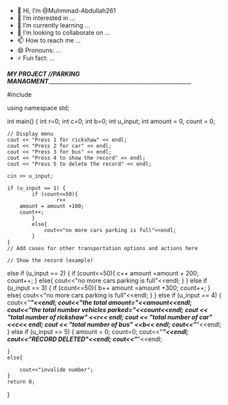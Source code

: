 - 👋 Hi, I’m @Muhmmad-Abdullah261
- 👀 I’m interested in ...
- 🌱 I’m currently learning ...
- 💞️ I’m looking to collaborate on ...
- 📫 How to reach me ...
- 😄 Pronouns: ...
- ⚡ Fun fact: ...

<!---
Muhmmad-Abdullah261/Muhmmad-Abdullah261 is a ✨ special ✨ repository because its `README.md` (this file) appears on your GitHub profile.
You can click the Preview link to take a look at your changes.
--->
 ___________________________________________________________MY PROJECT //PARKING MANAGMENT_______________________________________________________________________________________________________________
 
#include <iostream>

using namespace std;

int main() {
    int r=0;
    int c=0;
    int b=0;
    int u_input;
    int amount = 0, count = 0;

    // Display menu
    cout << "Press 1 for rickshaw" << endl;
    cout << "Press 2 for car" << endl;
    cout << "Press 3 for bus" << endl;
    cout << "Press 4 to show the record" << endl;
    cout << "Press 5 to delete the record" << endl;

    cin >> u_input;

    if (u_input == 1) {
            if (count<=50){
                    r++
        amount = amount +100;
        count++;
            }
            else{
                cout<<"no more cars parking is full"<<endl;
            }
    }
    // Add cases for other transportation options and actions here

    // Show the record (example)
   else  if (u_input == 2) {
        if (count<=50){
                c++
        amount =amount + 200;
        count++;
        }
        else{
                cout<<"no more cars parking is full"<<endl;
            }
    }
    else  if (u_input == 3) {
            if (count<=50){
                    b++
        amount =amount +300;
        count++;
            }
            else{
                cout<<"no more cars parking is full"<<endl;
            }
    }
    else  if (u_input == 4) {
    cout<<"*******************************************"<<endl;
        cout<<"the total amount="<<amount<<endl;
        cout<<"the total number vehicles parked="<<count<<endl;
         cout << "total number of rickshaw" <<r<< endl;
         cout << "total number of car" <<c<< endl;
         cout << "total number of bus" <<b<< endl;
    cout<<"*******************************************"<<endl;
    }
       else  if (u_input == 5) {
        amount = 0;
        count=0;
        cout<<"*******************************************"<<endl;
        cout<<"RECORD DELETED"<<endl;
         cout<<"*******************************************"<<endl;

    }
    else{

        cout<<"invalide number";
    }
    return 0;
}
